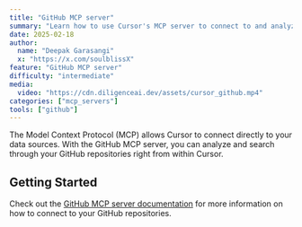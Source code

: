 ```yaml
---
title: "GitHub MCP server"
summary: "Learn how to use Cursor's MCP server to connect to and analyze your GitHub repositories directly from the editor"
date: 2025-02-18
author:
  name: "Deepak Garasangi"
  x: "https://x.com/soulblissX"
feature: "GitHub MCP server"
difficulty: "intermediate"
media:
  video: "https://cdn.diligenceai.dev/assets/cursor_github.mp4"
categories: ["mcp_servers"]
tools: ["github"]
---
```


The Model Context Protocol (MCP) allows Cursor to connect directly to your data sources. With the GitHub MCP server, you can analyze and search through your GitHub repositories right from within Cursor.

## Getting Started

Check out the [GitHub MCP server documentation](https://smithery.ai/server/@smithery-ai/github) for more information on how to connect to your GitHub repositories.